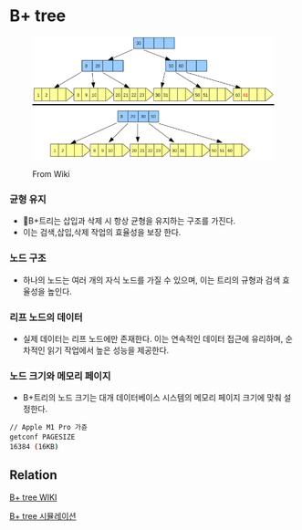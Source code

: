 # B+ tree

<figure><img src="../../../.gitbook/assets/image.png" alt=""><figcaption><p>From Wiki</p></figcaption></figure>

### 균형 유지

* B+트리는 삽입과 삭제 시 항상 균형을 유지하는 구조를 가진다.
* 이는 검색,삽입,삭제 작업의 효율성을 보장 한다.

### 노드 구조

* 하나의 노드는 여러 개의 자식 노드를 가질 수 있으며, 이는 트리의 규형과 검색 효율성을 높인다.

### 리프 노드의 데이터

* 실제 데이터는 리프 노드에만 존재한다. 이는 연속적인 데이터 접근에 유리하며, 순차적인 읽기 작업에서 높은 성능을 제공한다.

### 노드 크기와 메모리 페이지

* B+트리의 노드 크기는 대개 데이터베이스 시스템의 메모리 페이지 크기에 맞춰 설정한다.

```bash
// Apple M1 Pro 가쥰
getconf PAGESIZE
16384 (16KB)
```

## Relation

[B+ tree WIKI](https://en.wikipedia.org/wiki/B%2B\_tree)&#x20;

[B+ tree 시뮬레이션](https://www.cs.usfca.edu/\~galles/visualization/BPlusTree.html)
